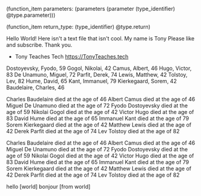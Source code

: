 (function_item
  parameters: (parameters
    (parameter
      (type_identifier) @type.parameter)))

(function_item
  return_type: (type_identifier) @type.return)



Hello World!
Here isn't a text file that isn't cool.
My name is Tony
Please like and subscribe. Thank you.
- Tony Teaches Tech
https://TonyTeaches.tech

Dostoyevsky, Fyodo, 59
Gogol, Nikolai, 42
Camus, Albert, 46
Hugo, Victor, 83
De Unamuno, Miguel, 72
Parfit, Derek, 74
Lewis, Matthew, 42
Tolstoy, Lev, 82
Hume, David, 65
Kant, Immanuel, 79
Kierkegaard, Sorem, 42
Baudelaire, Charles, 46

Charles Baudelaire died at the age of 46
Albert Camus died at the age of 46
Miguel De Unamuno died at the age of 72
Fyodo Dostoyevsky died at the age of 59
Nikolai Gogol died at the age of 42
Victor Hugo died at the age of 83
David Hume died at the age of 65
Immanuel Kant died at the age of 79
Sorem Kierkegaard died at the age of 42
Matthew Lewis died at the age of 42
Derek Parfit died at the age of 74
Lev Tolstoy died at the age of 82

Charles Baudelaire died at the age of 46
Albert Camus died at the age of 46
Miguel De Unamuno died at the age of 72
Fyodo Dostoyevsky died at the age of 59
Nikolai Gogol died at the age of 42
Victor Hugo died at the age of 83
David Hume died at the age of 65
Immanuel Kant died at the age of 79
Sorem Kierkegaard died at the age of 42
Matthew Lewis died at the age of 42
Derek Parfit died at the age of 74
Lev Tolstoy died at the age of 82

hello [world]
bonjour [from world]
